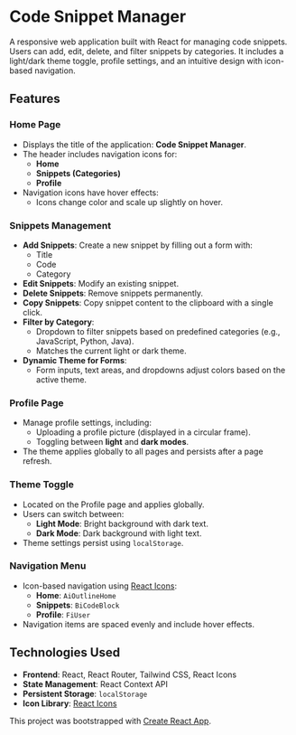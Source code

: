 # Code Snippet Manager

A responsive web application built with React for managing code snippets. Users can add, edit, delete, and filter snippets by categories. It includes a light/dark theme toggle, profile settings, and an intuitive design with icon-based navigation.

## Features

### Home Page
- Displays the title of the application: **Code Snippet Manager**.
- The header includes navigation icons for:
  - **Home**
  - **Snippets (Categories)**
  - **Profile**
- Navigation icons have hover effects:
  - Icons change color and scale up slightly on hover.

### Snippets Management
- **Add Snippets**: Create a new snippet by filling out a form with:
  - Title
  - Code
  - Category
- **Edit Snippets**: Modify an existing snippet.
- **Delete Snippets**: Remove snippets permanently.
- **Copy Snippets**: Copy snippet content to the clipboard with a single click.
- **Filter by Category**:
  - Dropdown to filter snippets based on predefined categories (e.g., JavaScript, Python, Java).
  - Matches the current light or dark theme.
- **Dynamic Theme for Forms**:
  - Form inputs, text areas, and dropdowns adjust colors based on the active theme.

### Profile Page
- Manage profile settings, including:
  - Uploading a profile picture (displayed in a circular frame).
  - Toggling between **light** and **dark modes**.
- The theme applies globally to all pages and persists after a page refresh.

### Theme Toggle
- Located on the Profile page and applies globally.
- Users can switch between:
  - **Light Mode**: Bright background with dark text.
  - **Dark Mode**: Dark background with light text.
- Theme settings persist using `localStorage`.

### Navigation Menu
- Icon-based navigation using [React Icons](https://react-icons.github.io/react-icons/):
  - **Home**: `AiOutlineHome`
  - **Snippets**: `BiCodeBlock`
  - **Profile**: `FiUser`
- Navigation items are spaced evenly and include hover effects.

## Technologies Used
- **Frontend**: React, React Router, Tailwind CSS, React Icons
- **State Management**: React Context API
- **Persistent Storage**: `localStorage`
- **Icon Library**: [React Icons](https://react-icons.github.io/react-icons/)

This project was bootstrapped with [Create React App](https://github.com/facebook/create-react-app).



